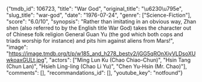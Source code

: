 {"tmdb_id": 106723, "title": "War God", "original_title": "\u6230\u795e", "slug_title": "war-god", "date": "1976-07-24", "genre": ["Science-Fiction"], "score": "6.0/10", "synopsis": "Rather than imitating in an obvious way, Zhan shen (also referred to by the English title War God) takes the character out of Chinese folk religion General Guan Yu (the god which both cops and triads worship for instance) and pits him against aliens from Mars!", "image": "https://image.tmdb.org/t/p/w185_and_h278_bestv2/jGG5qROnXiyVLDsoXUwkoaxGULt.jpg", "actors": ["Ming Lun Ku (Chao Chiao-Chun)", "Hsin Tang (Chun Lan)", "Hsieh Ling-ling (Chao Li Yu)", "Chen Yu-Hsin (Mr. Chao)"], "comments": [], "recommandations_id": [], "youtube_key": "notfound"}